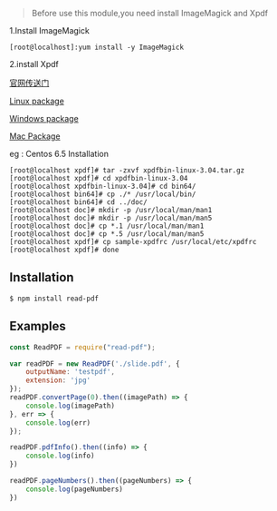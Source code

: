 > Before use this module,you need install ImageMagick and Xpdf

1.Install ImageMagick

```shell
[root@localhost]:yum install -y ImageMagick
```

2.install Xpdf

[官网传送门](http://www.foolabs.com/xpdf/download.html)

[Linux package](ftp://ftp.foolabs.com/pub/xpdf/xpdfbin-linux-3.04.tar.gz)

[Windows package](ftp://ftp.foolabs.com/pub/xpdf/xpdfbin-win-3.04.zip)

[Mac Package](ftp://ftp.foolabs.com/pub/xpdf/xpdfbin-mac-3.04.tar.gz)

eg : Centos 6.5 Installation

```shell
[root@localhost xpdf]# tar -zxvf xpdfbin-linux-3.04.tar.gz
[root@localhost xpdf]# cd xpdfbin-linux-3.04
[root@localhost xpdfbin-linux-3.04]# cd bin64/
[root@localhost bin64]# cp ./* /usr/local/bin/
[root@localhost bin64]# cd ../doc/
[root@localhost doc]# mkdir -p /usr/local/man/man1
[root@localhost doc]# mkdir -p /usr/local/man/man5
[root@localhost doc]# cp *.1 /usr/local/man/man1
[root@localhost doc]# cp *.5 /usr/local/man/man5
[root@localhost xpdf]# cp sample-xpdfrc /usr/local/etc/xpdfrc
[root@localhost xpdf]# done
```

## Installation

```shell
$ npm install read-pdf
```

## Examples

```javascript
const ReadPDF = require("read-pdf");

var readPDF = new ReadPDF('./slide.pdf', {
    outputName: 'testpdf',
    extension: 'jpg'
});
readPDF.convertPage(0).then((imagePath) => {
    console.log(imagePath)
}, err => {
    console.log(err)
});

readPDF.pdfInfo().then((info) => {
    console.log(info)
})

readPDF.pageNumbers().then((pageNumbers) => {
    console.log(pageNumbers)
})
```





